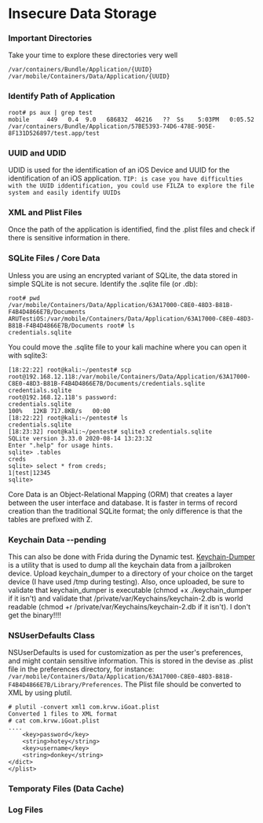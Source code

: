 # Insecure Data Storage
### Important Directories
Take your time to explore these directories very well
```
/var/containers/Bundle/Application/{UUID}
/var/mobile/Containers/Data/Application/{UUID}

```
### Identify Path of Application
```
root# ps aux | grep test
mobile     449   0.4  9.0   686832  46216   ??  Ss    5:03PM   0:05.52 /var/containers/Bundle/Application/57BE5393-74D6-478E-905E-8F131D526897/test.app/test
```
### UUID and UDID
UDID is used for the identification of an iOS Device and UUID for the identification of an iOS application.
`TIP: is case you have difficulties with the UUID iddentification, you could use FILZA to explore the file system and easily identify UUIDs`
### XML and Plist Files
Once the path of the application is identified, find the .plist files and check if there is sensitive information in there.

### SQLite Files / Core Data
Unless you are using an encrypted variant of SQLite, the data stored in simple SQLite is not secure.
Identify the .sqlite file (or .db):
```
root# pwd
/var/mobile/Containers/Data/Application/63A17000-C8E0-48D3-B81B-F4B4D4866E7B/Documents
ARUTestiOS:/var/mobile/Containers/Data/Application/63A17000-C8E0-48D3-B81B-F4B4D4866E7B/Documents root# ls
credentials.sqlite

```
You could move the .sqlite file to your kali machine where you can open it with sqlite3:
```
[18:22:22] root@kali:~/pentest# scp root@192.168.12.118:/var/mobile/Containers/Data/Application/63A17000-C8E0-48D3-B81B-F4B4D4866E7B/Documents/credentials.sqlite credentials.sqlite
root@192.168.12.118's password: 
credentials.sqlite                                                                               100%   12KB 717.8KB/s   00:00    
[18:22:22] root@kali:~/pentest# ls
credentials.sqlite  
[18:23:32] root@kali:~/pentest# sqlite3 credentials.sqlite 
SQLite version 3.33.0 2020-08-14 13:23:32
Enter ".help" for usage hints.
sqlite> .tables
creds
sqlite> select * from creds;
1|test|12345
sqlite> 

```
Core Data is an Object-Relational Mapping (ORM) that creates a layer between the user interface and database. It is faster in terms of record creation than the traditional SQLite format; the only difference is that the tables are prefixed with Z. 


### Keychain Data --pending
This can also be done with Frida during the Dynamic test. 
[Keychain-Dumper](https://github.com/ptoomey3/Keychain-Dumper) is a utility that is used to dump all the keychain data from a jailbroken device.
Upload keychain_dumper to a directory of your choice on the target device (I have used /tmp during testing). Also, once uploaded, be sure to validate that keychain_dumper is executable (chmod +x ./keychain_dumper if it isn't) and validate that /private/var/Keychains/keychain-2.db is world readable (chmod +r /private/var/Keychains/keychain-2.db if it isn't). I don't get the binary!!!!


### NSUserDefaults Class
NSUserDefaults is used for customization as per the user's preferences, and might contain sensitive information. This is stored in the devise as .plist file in the preferences directory, for instance: `/var/mobile/Containers/Data/Application/63A17000-C8E0-48D3-B81B-F4B4D4866E7B/Library/Preferences`. The Plist file should be converted to XML by using plutil.
```
# plutil -convert xml1 com.krvw.iGoat.plist 
Converted 1 files to XML format
# cat com.krvw.iGoat.plist 
....
	<key>password</key>
	<string>hotey</string>
	<key>username</key>
	<string>donkey</string>
</dict>
</plist>

```

### Temporaty Files (Data Cache)
### Log Files
